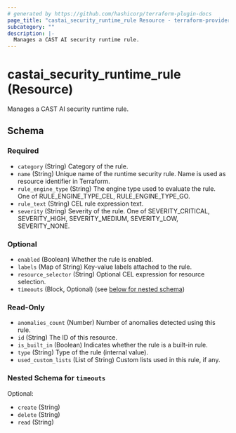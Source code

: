 ```yaml
---
# generated by https://github.com/hashicorp/terraform-plugin-docs
page_title: "castai_security_runtime_rule Resource - terraform-provider-castai"
subcategory: ""
description: |-
  Manages a CAST AI security runtime rule.
---
```


# castai_security_runtime_rule (Resource)

Manages a CAST AI security runtime rule.



<!-- schema generated by tfplugindocs -->
## Schema

### Required

- `category` (String) Category of the rule.
- `name` (String) Unique name of the runtime security rule. Name is used as resource identifier in Terraform.
- `rule_engine_type` (String) The engine type used to evaluate the rule. One of RULE_ENGINE_TYPE_CEL, RULE_ENGINE_TYPE_GO.
- `rule_text` (String) CEL rule expression text.
- `severity` (String) Severity of the rule. One of SEVERITY_CRITICAL, SEVERITY_HIGH, SEVERITY_MEDIUM, SEVERITY_LOW, SEVERITY_NONE.

### Optional

- `enabled` (Boolean) Whether the rule is enabled.
- `labels` (Map of String) Key-value labels attached to the rule.
- `resource_selector` (String) Optional CEL expression for resource selection.
- `timeouts` (Block, Optional) (see [below for nested schema](#nestedblock--timeouts))

### Read-Only

- `anomalies_count` (Number) Number of anomalies detected using this rule.
- `id` (String) The ID of this resource.
- `is_built_in` (Boolean) Indicates whether the rule is a built-in rule.
- `type` (String) Type of the rule (internal value).
- `used_custom_lists` (List of String) Custom lists used in this rule, if any.

<a id="nestedblock--timeouts"></a>
### Nested Schema for `timeouts`

Optional:

- `create` (String)
- `delete` (String)
- `read` (String)



